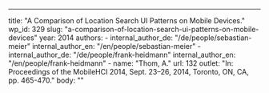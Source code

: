 ---
  title: "A Comparison of Location Search UI Patterns on Mobile Devices."
  wp_id: 329
  slug: "a-comparison-of-location-search-ui-patterns-on-mobile-devices"
  year: 2014
  authors: 
    - 
      internal_author_de: "/de/people/sebastian-meier"
      internal_author_en: "/en/people/sebastian-meier"
    - 
      internal_author_de: "/de/people/frank-heidmann"
      internal_author_en: "/en/people/frank-heidmann"
    - 
      name: "Thom, A."
      url: 132
  outlet: "In: Proceedings of the MobileHCI 2014, Sept. 23–26, 2014, Toronto, ON, CA, pp. 465-470."
  body: ""
